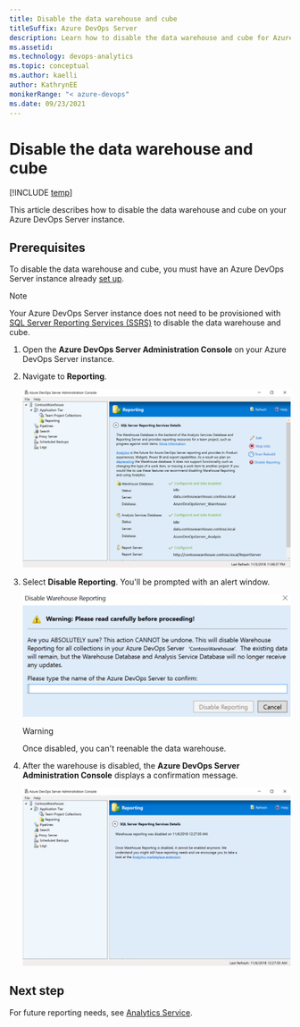 ```yaml
---
title: Disable the data warehouse and cube
titleSuffix: Azure DevOps Server
description: Learn how to disable the data warehouse and cube for Azure DevOps Server.
ms.assetid:   
ms.technology: devops-analytics
ms.topic: conceptual
ms.author: kaelli
author: KathrynEE
monikerRange: "< azure-devops" 
ms.date: 09/23/2021
---
```


# Disable the data warehouse and cube

[!INCLUDE [temp](../includes/tfs-report-platform-version.md)]

This article describes how to disable the data warehouse and cube on your Azure DevOps Server instance.

<a id="prerequisites">  </a>

## Prerequisites 

To disable the data warehouse and cube, you must have an Azure DevOps Server instance already [set up](/azure/devops/server/install/get-started).

> [!NOTE]  
> Your Azure DevOps Server instance does not need to be provisioned with [SQL Server Reporting Services (SSRS)](/azure/devops/report/sql-reports) to disable the data warehouse and cube.

1. Open the **Azure DevOps Server Administration Console** on your Azure DevOps Server instance.  

2. Navigate to **Reporting**.  

    ![Server Admin Console](./media/Server-Console.png)

3. Select **Disable Reporting**. You'll be prompted with an alert window.

    ![Alert Window](./media/Disable-Dialog.png)

	> [!WARNING]  
	> Once disabled, you can't reenable the data warehouse.  

4. After the warehouse is disabled, the **Azure DevOps Server Administration Console** displays a confirmation message.

    ![Confirmation Message](./media/Warehouse-Disabled.png)

## Next step

For future reporting needs, see [Analytics Service](../powerbi/what-is-analytics.md).


